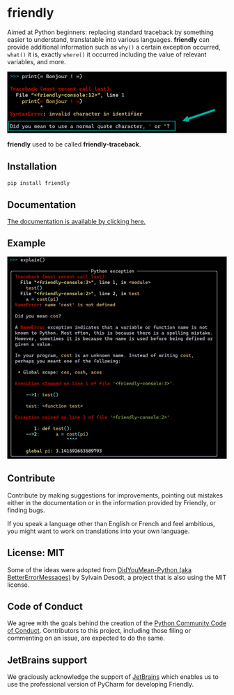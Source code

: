 # friendly

Aimed at Python beginners: replacing standard traceback by something easier to understand,
translatable into various languages. **friendly** can provide additional
information such as `why()` a certain exception occurred,
`what()` it is, exactly `where()` it occurred including
the value of relevant variables, and more.


![Example](https://raw.githubusercontent.com/aroberge/friendly/master/why_1.png)

**friendly** used to be called **friendly-traceback**.


## Installation

```
pip install friendly
```

## Documentation

[The documentation is available by clicking here.](https://aroberge.github.io/friendly-traceback-docs/docs/html/)

## Example

![Example](https://raw.githubusercontent.com/aroberge/friendly/master/explain.png)


## Contribute

Contribute by making suggestions for improvements, pointing out mistakes either in
the documentation or in the information provided by Friendly, or finding bugs.

If you speak a language other than English or French and feel ambitious, you might
want to work on translations into your own language.

## License: MIT

Some of the ideas were adopted from
[DidYouMean-Python (aka BetterErrorMessages)](https://github.com/SylvainDe/DidYouMean-Python)
by Sylvain Desodt, a project that is also using the MIT license.

## Code of Conduct

We agree with the goals behind the creation of the
[Python Community Code of Conduct](https://www.python.org/psf/codeofconduct/).
Contributors to this project, including those filing or commenting on an issue,
are expected to do the same.


## JetBrains support

We graciously acknowledge the support of [JetBrains](
https://www.jetbrains.com/?from=friendly-traceback)
which enables us to use the professional version
of PyCharm for developing Friendly.
